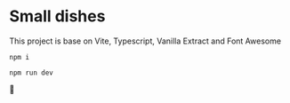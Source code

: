 # Small dishes

This project is base on Vite, Typescript, Vanilla Extract and Font Awesome

```
npm i
```

```
npm run dev
```

🚀
